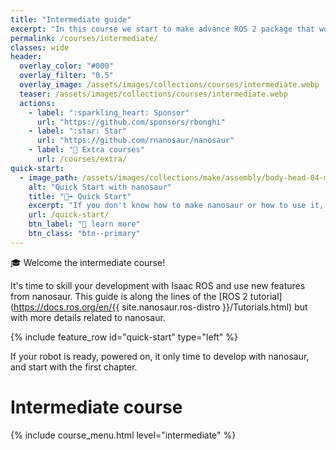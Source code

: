 ```yaml
---
title: "Intermediate guide"
excerpt: "In this course we start to make advance ROS 2 package that works with Isaac ROS"
permalink: /courses/intermediate/
classes: wide
header:
  overlay_color: "#000"
  overlay_filter: "0.5"
  overlay_image: /assets/images/collections/courses/intermediate.webp
  teaser: /assets/images/collections/courses/intermediate.webp
  actions:
    - label: ":sparkling_heart: Sponsor"
      url: "https://github.com/sponsors/rbonghi"
    - label: ":star: Star"
      url: "https://github.com/rnanosaur/nanosaur"
    - label: "📓 Extra courses"
      url: /courses/extra/
quick-start:
  - image_path: /assets/images/collections/make/assembly/body-head-04-magnets.jpg
    alt: "Quick Start with nanosaur"
    title: "🏃‍➡️ Quick Start"
    excerpt: "If you don't know how to make nanosaur or how to use it, follow this page, to quickly set up your environment and start with the course!"
    url: /quick-start/
    btn_label: "📃 learn more"
    btn_class: "btn--primary"
---
```


🎓 Welcome the intermediate course!

It's time to skill your development with Isaac ROS and use new features from nanosaur.
This guide is along the lines of the [ROS 2 tutorial](https://docs.ros.org/en/{{ site.nanosaur.ros-distro }}/Tutorials.html) but with more details related to nanosaur.

{% include feature_row id="quick-start" type="left" %}

If your robot is ready, powered on, it only time to develop with nanosaur, and start with the first chapter.

# Intermediate course

{% include course_menu.html level="intermediate" %}
